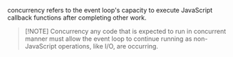 concurrency refers to the event loop's capacity to execute JavaScript callback functions after completing other work.
>[!NOTE] Concurrency
>any code that is expected to run in concurrent manner must allow the event loop to continue running as non-JavaScript operations, like I/O, are occurring.
